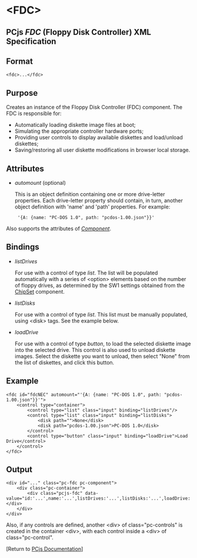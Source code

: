 &lt;FDC&gt;
===

PCjs *FDC* (Floppy Disk Controller) XML Specification
---

Format
---
	<fdc>...</fdc>

Purpose
---
Creates an instance of the Floppy Disk Controller (FDC) component. The FDC is responsible for:

- Automatically loading diskette image files at boot;
- Simulating the appropriate controller hardware ports;
- Providing user controls to display available diskettes and load/unload diskettes;
- Saving/restoring all user diskette modifications in browser local storage.

Attributes
---
 * *automount* (optional)
 
	This is an object definition containing one or more drive-letter properties.
	Each drive-letter property should contain, in turn, another object definition with 'name' and 'path' properties.
	For example:
	
		'{A: {name: "PC-DOS 1.0", path: "pcdos-1.00.json"}}'
		
Also supports the attributes of *[Component](/docs/pcjs/component/)*.

Bindings
---
 * *listDrives*
 
	For use with a control of type *list*. The list will be populated automatically with a series of &lt;option&gt;
	elements based on the number of floppy drives, as determined by the SW1 settings obtained from the
	[ChipSet](/docs/pcjs/chipset/) component.
	
 * *listDisks*
 
	For use with a control of type *list*. This list must be manually populated, using &lt;disk&gt; tags.
	See the example below.
	
 * *loadDrive*
 
	For use with a control of type *button*, to load the selected diskette image into the selected drive.
	This control is also used to unload diskette images. Select the diskette you want to unload, then select
	"None" from the list of diskettes, and click this button.

Example
---
	<fdc id="fdcNEC" automount="'{A: {name: "PC-DOS 1.0", path: "pcdos-1.00.json"}}'">
    	<control type="container">
    		<control type="list" class="input" binding="listDrives"/>
    		<control type="list" class="input" binding="listDisks">
    			<disk path="">None</disk>
    			<disk path="pcdos-1.00.json">PC-DOS 1.0</disk>
    		</control>
    		<control type="button" class="input" binding="loadDrive">Load Drive</control>
    	</control>
    </fdc>

Output
---
	<div id="..." class="pc-fdc pc-component">
		<div class="pc-container">
			<div class="pcjs-fdc" data-value="id:'...',name:'...',listDrives:'...',listDisks:'...',loadDrive:'...'"></div>
		</div>
	</div>

Also, if any controls are defined, another &lt;div&gt; of class="pc-controls" is created in the container &lt;div&gt;,
with each control inside a &lt;div&gt; of class="pc-control".

[Return to [PCjs Documentation](..)]